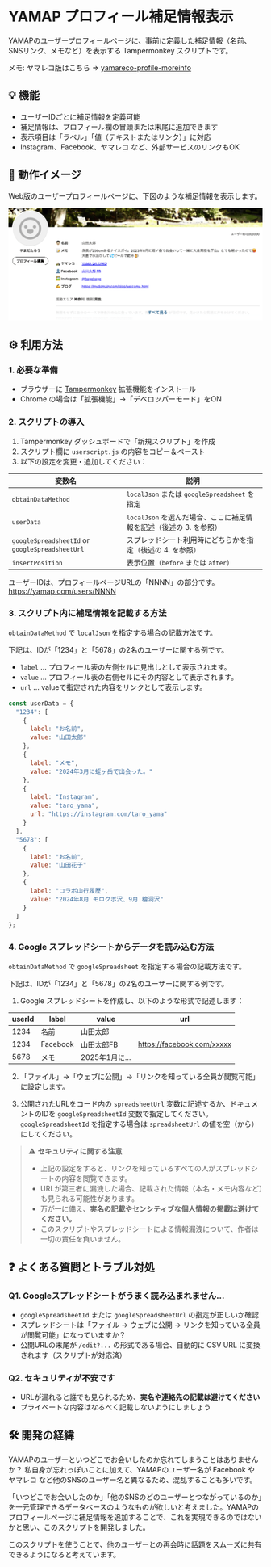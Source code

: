 # YAMAP プロフィール補足情報表示

YAMAPのユーザープロフィールページに、事前に定義した補足情報（名前、SNSリンク、メモなど）を表示する Tampermonkey スクリプトです。

メモ: ヤマレコ版はこちら ⇒ [yamareco-profile-moreinfo](https://github.com/bunatree/yamareco-profile-moreinfo)

## 💡 機能

- ユーザーIDごとに補足情報を定義可能
- 補足情報は、プロフィール欄の冒頭または末尾に追加できます
- 表示項目は「ラベル」「値（テキストまたはリンク）」に対応
- Instagram、Facebook、ヤマレコ など、外部サービスのリンクもOK

## 📸 動作イメージ

Web版のユーザープロフィールページに、下図のような補足情報を表示します。

![補足情報の表示例](images/yamap-profile-example.png)

## ⚙️ 利用方法

### 1. 必要な準備

- ブラウザーに [Tampermonkey](https://www.tampermonkey.net/) 拡張機能をインストール
- Chrome の場合は「拡張機能」→「デベロッパーモード」をON

### 2. スクリプトの導入

1. Tampermonkey ダッシュボードで「新規スクリプト」を作成
2. スクリプト欄に `userscript.js` の内容をコピー＆ペースト
3. 以下の設定を変更・追加してください：

| 変数名               | 説明 |
|----------------------|------|
| `obtainDataMethod`   | `localJson` または `googleSpreadsheet` を指定 |
| `userData`           | `localJson` を選んだ場合、ここに補足情報を記述（後述の 3. を参照） |
| `googleSpreadsheetId` or `googleSpreadsheetUrl` | スプレッドシート利用時にどちらかを指定（後述の 4. を参照）|
| `insertPosition`     | 表示位置（`before` または `after`） |

ユーザーIDは、プロフィールページURLの「NNNN」の部分です。
https://yamap.com/users/NNNN

### 3. スクリプト内に補足情報を記載する方法

`obtainDataMethod` で `localJson` を指定する場合の記載方法です。

下記は、IDが「1234」と「5678」の2名のユーザーに関する例です。

- `label` ... プロフィール表の左側セルに見出しとして表示されます。
- `value` ... プロフィール表の右側セルにその内容として表示されます。
- `url` ... valueで指定された内容をリンクとして表示します。

```js
const userData = {
  "1234": [
    {
      label: "お名前",
      value: "山田太郎"
    },
    {
      label: "メモ",
      value: "2024年3月に蛭ヶ岳で出会った。"
    },
    {
      label: "Instagram",
      value: "taro_yama",
      url: "https://instagram.com/taro_yama"
    }
  ],
  "5678": [
    {
      label: "お名前",
      value: "山田花子"
    },
    {
      label: "コラボ山行履歴",
      value: "2024年8月 モロクボ沢、9月 檜洞沢"
    }
  ]
};
```

### 4. Google スプレッドシートからデータを読み込む方法

`obtainDataMethod` で `googleSpreadsheet` を指定する場合の記載方法です。

下記は、IDが「1234」と「5678」の2名のユーザーに関する例です。

1. Google スプレッドシートを作成し、以下のような形式で記述します：

| userId | label      | value        | url                          |
|--------|------------|--------------|-------------------------------|
| 1234   | 名前       | 山田太郎     |                               |
| 1234   | Facebook   | 山田太郎FB   | https://facebook.com/xxxxx   |
| 5678   | メモ       | 2025年1月に… |                               |

2. 「ファイル」→「ウェブに公開」→「リンクを知っている全員が閲覧可能」に設定します。

3. 公開されたURLをコード内の `spreadsheetUrl` 変数に記述するか、ドキュメントのIDを `googleSpreadsheetId` 変数で指定してください。`googleSpreadsheetId` を指定する場合は `spreadsheetUrl` の値を空（から）にしてください。

> ⚠️ **セキュリティに関する注意**
>
> - 上記の設定をすると、リンクを知っているすべての人がスプレッドシートの内容を閲覧できます。
> - URLが第三者に漏洩した場合、記載された情報（本名・メモ内容など）も見られる可能性があります。
> - 万が一に備え、**実名の記載やセンシティブな個人情報の掲載は避けてください。**
> - このスクリプトやスプレッドシートによる情報漏洩について、作者は一切の責任を負いません。

## ❓ よくある質問とトラブル対処

### Q1. Googleスプレッドシートがうまく読み込まれません…

- `googleSpreadsheetId` または `googleSpreadsheetUrl` の指定が正しいか確認
- スプレッドシートは「ファイル → ウェブに公開 → リンクを知っている全員が閲覧可能」になっていますか？
- 公開URLの末尾が `/edit?...` の形式である場合、自動的に CSV URL に変換されます（スクリプトが対応済）

### Q2. セキュリティが不安です

- URLが漏れると誰でも見られるため、**実名や連絡先の記載は避けてください**
- プライベートな内容はなるべく記載しないようにしましょう

## 🛠️ 開発の経緯

YAMAPのユーザーといつどこでお会いしたのか忘れてしまうことはありませんか？ 私自身が忘れっぽいことに加えて、YAMAPのユーザー名が Facebook や ヤマレコ など他のSNSのユーザー名と異なるため、混乱することも多いです。

「いつどこでお会いしたのか」「他のSNSのどのユーザーとつながっているのか」を一元管理できるデータベースのようなものが欲しいと考えました。YAMAPのプロフィールページに補足情報を追加することで、これを実現できるのではないかと思い、このスクリプトを開発しました。

このスクリプトを使うことで、他のユーザーとの再会時に話題をスムーズに共有できるようになると考えています。
